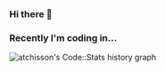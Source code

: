 ### Hi there 👋

### Recently I'm coding in...
![atchisson's Code::Stats history graph](https://codestats-readme.wegfan.cn/history-graph/atchisson?history_days=30&bg_color=111&text_color=aaa&grid_color=333&language_colors=%5B%223e4053%22,%22cc4b48%22,%22518fbd%22,%22ba7a2b%22,%2260bd68%22,%22f17cb0%22,%22b2912f%22,%22c71585%22,%22b276b2%22%5D)


